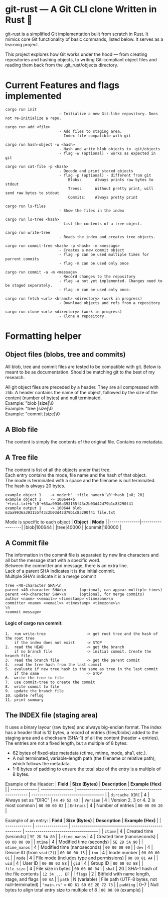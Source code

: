 #  git-rust — A Git CLI clone Written in Rust 🦀

git-rust is a simplified Git implementation built from scratch in Rust. It mimics core Git functionality of basic commands, listed below. It serves as a learning project.

This project explores how Git works under the hood — from creating repositories and hashing objects, to writing Git-compliant object files and reading them back from the .git_rust/objects directory.

# Current Features and flags implemented

    cargo run init          
                            — Initialize a new Git-like repository. Does not re-initialize a repo.

    cargo run add <file>    
                            - Add files to staging area.
                            - Index file compatible with git

    cargo run hash-object -w <hash>
                            - Hash and write blob objects to .git/objects
                            - flag -w (optional) - works as expected in git

    cargo run cat-file -p <hash>      
                            - Decode and print stored objects
                            - flag -p (optional) - different from git
                                Blobs:      Always prints raw bytes to stdout
                                Trees:      Without pretty print, will send raw bytes to stdout
                                Commits:    Always pretty print

    cargo run ls-files
                            - Show the files in the index

    cargo run ls-tree <hash>
                            - List the contents of a tree object.

    cargo run write-tree
                            - Reads the index and creates tree objects.

    cargo run commit-tree <hash> -p <hash> -m <message>
                            - Creates a new commit object
                            - flag -p can be used multiple times for parrent commits
                            - flag -m can be used only once

    cargo run commit -a -m <message>
                            - Record changes to the repository
                            - flag -a not yet implemented. Changes need to be staged separately.
                            - flag -m can be used only once.

    cargo run fetch <url> <branch> <directory> (work in progress)
                            - Download objects and refs from a repository

    cargo run clone <url> <directory> (work in progress)
                            - Clone a repository.

# Formatting helper

## Object files (blobs, tree and commits)
All blob, tree and commit files are tested to be compatible with git.
Below is meant to be as documentation. Should be matching git to the best of my research.

All git object files are preceded by a header. They are all compressed with zlib.
A header contains the name of the object, followed by the size of the content (number of bytes) and null terminated.  
Example: "blob [size]\0  
Example: "tree [size]\0  
Example: "commit [size]\0  

## A Blob file
The content is simply the contents of the original file.
Contains no metadata.

## A Tree file
The content is list of all the objects under that tree.  
Each entry contains the mode, file name and the hash of that object.  
The mode is terminated with a space and the filename is null terminated.  
The hash is always 20 bytes.  

```text
example object 1    -> mode+b' '+file name+b'\0'+hash [u8; 20]
example object 1    -> 100644+b' '+test.txt+b'\0'+63aa9936a393155f43c2b03d42d79b1c83290f41
example output 1    -> 100644 blob 63aa9936a393155f43c2b03d42d79b1c83290f41 file.txt
```
Mode is specific to each object
| **Object**     | **Mode** |
|---------------|------------------|
|blob|100644                  |
|tree|40000                  |
|commit|160000                  |


## A Commit file
The information in the commit file is separated by new line characters and all but the message start with a specific word.  
Between the committer and message, there is an extra line.  
Lack of a parent SHA indicates it is the initial commit.  
Multiple SHA's indicate it is a merge commit  

```text
tree <40-character SHA>\n
parent <40-character SHA>\n      (optional, can appear multiple times)
parent <40-character SHA>\n      (optional, for merge commits)
author <name> <<email>> <timestamp> <timezone>\n
committer <name> <<email>> <timestamp> <timezone>\n
\n
<commit message>
```

#### Logic of cargo run commit:
```text
1.  run write-tree                  -> get root tree and the hash of the root tree
    if the index does not exist     -> STOP
2.  read the HEAD                   -> get the branch
    if no branch file               -> initial commit. Create the branch file.
3.  read the branch file            -> get the parent commit
4.  read the tree hash from the last commit
5.  evaluate if new tree hash is the same as tree in the last commit
    if the same                     -> STOP
6.  write the tree to file
7.  use commit-tree to create the commit
8.  write commit to file
9.  update the branch file
10. update reflog
11. print summary
```

## The INDEX file (staging area)
It uses a binary layour (raw bytes) and always big-endian format.
The index has a header that is 12 bytes, a record of entries (files/blobs) added to the staging area and a checksum (SHA-1) of all the content (header + entries).
The entries are not a fixed length, but a multiple of 8 bytes:
- 62 bytes of fixed-size metadata (ctime, mtime, mode, sha1, etc.).
- A null terminated, variable-length path (the filename or relative path), which follows the metadata. 
- 1–8 bytes of padding to ensure the total size of the entry is a multiple of 8 bytes.


Example of the Header:
| **Field**     | **Size (Bytes)** | **Description**                                       | **Example (Hex)**                    |
| ------------- | ---------------- | ----------------------------------------------------- | ------------------------------------ |
| `dircache DIRC`       | 4                | Always set as "DIRC"                     | `44 49 52 43`                        |
| `Version` | 4                | Version 2, 3 or 4. 2 is most common                            | `00 00 00 02`                        |
| `Entries`       | 4                | Number of entries                    | `00 00 00 20`                        |




Example of an entry:
| **Field**     | **Size (Bytes)** | **Description**                                       | **Example (Hex)**                    |
| ------------- | ---------------- | ----------------------------------------------------- | ------------------------------------ |
| `ctime`       | 4                | Created time (seconds)                     | `5E 2D 5A 80`                        |
| `ctime_nanos` | 4                | Created time (nanoseconds)                            | `00 00 00 00`                        |
| `mtime`       | 4                | Modified time (seconds)                    | `5E 2D 5A 90`                        |
| `mtime_nanos` | 4                | Modified time (nanoseconds)                           | `00 00 00 00`                        |
| `dev`         | 4                | Device ID (from `stat(2)`)                            | `00 00 00 15`                        |
| `ino`         | 4                | Inode number                                          | `00 00 00 01`                        |
| `mode`        | 4                | File mode (includes type and permissions)             | `00 00 81 A4`                        |
| `uid`         | 4                | User ID                                               | `00 00 03 E8`                        |
| `gid`         | 4                | Group ID                                              | `00 00 03 E8`                        |
| `file_size`   | 4                | File size in bytes                                    | `00 00 00 04`                        |
| `sha1`        | 20               | SHA-1 hash of the file contents                       | `12 34 ... EF`                       |
| `flags`       | 2                | Bitfield with name length, stage, and flags           | `00 0A`                              |
| `path`        | N (variable)     | File path (UTF-8 bytes, not null-terminated)          | `"main.rs"` = `6D 61 69 6E 2E 72 73` |
| `padding`     | 0–7              | Null bytes to align total entry size to multiple of 8 | `00 00 00` (example)                 |
